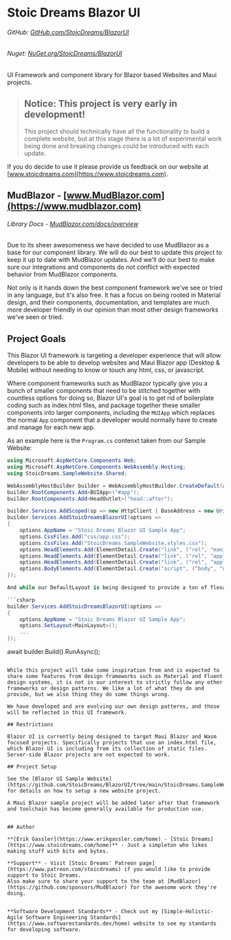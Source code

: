 # Stoic Dreams Blazor UI
###### GitHub: [GitHub.com/StoicDreams/BlazorUI](https://github.com/StoicDreams/BlazorUI)
###### Nuget: [NuGet.org/StoicDreams/BlazorUI](https://nuget.org/StoicDreams/BlazorUI)

UI Framework and component library for Blazor based Websites and Maui projects.

> ## **Notice:** This project is very early in development!
> This project should technically have all the functionality to build a complete website, but at this stage there is a lot of experimental work being done and breaking changes could be introduced with each update.

If you do decide to use it please provide us feedback on our website at [www.stoicdreams.com](https://www.stoicdreams.com).

## MudBlazor - [www.MudBlazor.com](https://www.mudblazor.com)
###### Library Docs - [MudBlazor.com/docs/overview](https://mudblazor.com/docs/overview)

Due to its sheer awesomeness we have decided to use MudBlazor as a base for our component library. We will do our best to update this project to keep it up to date with MudBlazor updates. And we'll do our best to make sure our integrations and components do not conflict with expected behavior from MudBlazor components.

Not only is it hands down the best component framework we've see or tried in any language, but it's also free. It has a focus on being rooted in Material design, and their components, documentation, and templates are much more developer friendly in our opinion than most other design frameworks we've seen or tried.

## Project Goals

This Blazor UI framework is targeting a developer experience that will allow developers to be able to develop websites and Maui Blazor app (Desktop & Mobile) without needing to know or touch any html, css, or javascript.

Where component frameworks such as MudBlazor typically give you a bunch of smaller components that need to be stitched together with countless options for doing so, Blazor UI's goal is to get rid of boilerplate coding such as index.html files, and package together these smaller components into larger components, including the `MUIApp` which replaces the normal `App` component that a developer would normally have to create and manage for each new app.

As an example here is the `Program.cs` contenxt taken from our Sample Website:
```csharp
using Microsoft.AspNetCore.Components.Web;
using Microsoft.AspNetCore.Components.WebAssembly.Hosting;
using StoicDreams.SampleWebsite.Shared;

WebAssemblyHostBuilder builder = WebAssemblyHostBuilder.CreateDefault(args);
builder.RootComponents.Add<BUIApp>("#app");
builder.RootComponents.Add<HeadOutlet>("head::after");

builder.Services.AddScoped(sp => new HttpClient { BaseAddress = new Uri(builder.HostEnvironment.BaseAddress) });
builder.Services.AddStoicDreamsBlazorUI(options =>
{
	options.AppName = "Stoic Dreams Blazor UI Sample App";
	options.CssFiles.Add("css/app.css");
	options.CssFiles.Add("StoicDreams.SampleWebsite.styles.css");
	options.HeadElements.Add(ElementDetail.Create("link", ("rel", "manifest")));
	options.HeadElements.Add(ElementDetail.Create("link", ("rel", "apple-touch-icon"), ("sizes", "512x512"), ("href", "icon-512.png")));
	options.HeadElements.Add(ElementDetail.Create("link", ("rel", "apple-touch-icon"), ("sizes", "192x192"), ("href", "icon-192.png")));
	options.BodyElements.Add(ElementDetail.Create("script", ("body", "navigator.serviceWorker.register('service-worker.js');"), ("type", "text/javascript")));
});

And while our DefaultLayout is being designed to provide a ton of flexability through simple config changes, we recognize some developers will want to do layouts that follow their own standards, so we allow a simple mechanism to set your own layout.

```csharp
builder.Services.AddStoicDreamsBlazorUI(options =>
{
	options.AppName = "Stoic Dreams Blazor UI Sample App";
	options.SetLayout<MainLayout>();
	...
});

```

await builder.Build().RunAsync();

```

While this project will take some inspiration from and is expected to share some features from design frameworks such as Material and Fluent design systems, it is not in our interest to strictly follow any other frameworks or design patterns. We like a lot of what they do and provide, but we also thing they do some things wrong.

We have developed and are evolving our own design patterns, and those will be reflected in this UI framework.

## Restrictions

Blazor UI is currently being designed to target Maui Blazor and Wasm focused projects. Specifically projects that use an index.html file, which Blazor UI is including from its collection of static files. Server-side Blazor projects are not expected to work.

## Project Setup

See the [Blazor UI Sample Website](https://github.com/StoicDreams/BlazorUI/tree/main/StoicDreams.SampleWebsite) for details on how to setup a new website project.

A Maui Blazor sample project will be added later after that framework and toolchain has become generally available for production use.


## Author

**[Erik Gassler](https://www.erikgassler.com/home) - [Stoic Dreams](https://www.stoicdreams.com/home)** - Just a simpleton who likes making stuff with bits and bytes.

**Support** - Visit [Stoic Dreams' Patreon page](https://www.patreon.com/stoicdreams) if you would like to provide support to Stoic Dreams.
Also make sure to share your support to the team at [MudBlazor](https://github.com/sponsors/MudBlazor) for the awesome work they're doing.


**Software Development Standards** - Check out my [Simple-Holistic-Agile Software Engineering Standards](https://www.softwarestandards.dev/home) website to see my standards for developing software.
